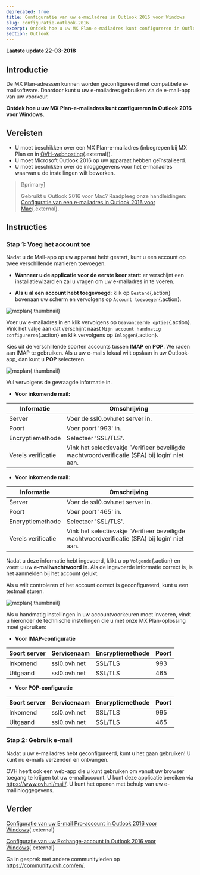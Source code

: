 ```yaml
---
deprecated: true
title: Configuratie van uw e-mailadres in Outlook 2016 voor Windows
slug: configuratie-outlook-2016
excerpt: Ontdek hoe u uw MX Plan-e-mailadres kunt configureren in Outlook 2016 voor Windows
section: Outlook
---
```


**Laatste update 22-03-2018**

## Introductie

De MX Plan-adressen kunnen worden geconfigureerd met compatibele e-mailsoftware.  Daardoor kunt u uw e-mailadres gebruiken via de e-mail-app van uw voorkeur.

**Ontdek hoe u uw MX Plan-e-mailadres kunt configureren in Outlook 2016 voor Windows.**

## Vereisten

- U moet beschikken over een MX Plan-e-mailadres (inbegrepen bij MX Plan en in [OVH-webhosting](https://www.ovh.nl/shared-hosting/){.external}).
- U moet Microsoft Outlook 2016 op uw apparaat hebben geïnstalleerd.
- U moet beschikken over de inloggegevens voor het e-mailadres waarvan u de instellingen wilt bewerken.

> [!primary]
>
> Gebruikt u Outlook 2016 voor Mac? Raadpleeg onze handleidingen: [Configuratie van een e-mailadres in Outlook 2016 voor Mac](https://docs.ovh.com/nl/emails/configuratie-outlook-2016-mac/){.external}.
>

## Instructies

### Stap 1: Voeg het account toe

Nadat u de Mail-app op uw apparaat hebt gestart, kunt u een account op twee verschillende manieren toevoegen.

- **Wanneer u de applicatie voor de eerste keer start**: er verschijnt een installatiewizard en zal u vragen om uw e-mailadres in te voeren.

- **Als u al een account hebt toegevoegd**: klik op `Bestand`{.action} bovenaan uw scherm en vervolgens op `Account toevoegen`{.action}.

![mxplan](images/configuration-outlook-2016-windows-step1.png){.thumbnail}

Voer uw e-mailadres in en klik vervolgens op `Geavanceerde opties`{.action}. Vink het vakje aan dat verschijnt naast `Mijn account handmatig configureren`{.action} en klik vervolgens op `Inloggen`{.action}.

Kies uit de verschillende soorten accounts tussen **IMAP** en **POP**. We raden aan IMAP te gebruiken. Als u uw e-mails lokaal wilt opslaan in uw Outlook-app, dan kunt u **POP** selecteren.

![mxplan](images/configuration-outlook-2016-windows-step2.png){.thumbnail}

Vul vervolgens de gevraagde informatie in.

- **Voor inkomende mail:**

|Informatie|Omschrijving|
|---|---|
|Server|Voer de ssl0.ovh.net server in.|
|Poort|Voer poort '993' in.|
|Encryptiemethode|Selecteer 'SSL/TLS'.|
|Vereis verificatie |Vink het selectievakje ‘Verifieer beveiligde wachtwoordverificatie (SPA) bij login’ niet aan.|

- **Voor inkomende mail:**

|Informatie|Omschrijving|
|---|---|
|Server|Voer de ssl0.ovh.net server in.|
|Poort|Voer poort '465' in.|
|Encryptiemethode|Selecteer 'SSL/TLS'.|
|Vereis verificatie |Vink het selectievakje ‘Verifieer beveiligde wachtwoordverificatie (SPA) bij login’ niet aan.|

Nadat u deze informatie hebt ingevoerd, klikt u op `Volgende`{.action} en voert u uw **e-mailwachtwoord** in. Als de ingevoerde informatie correct is, is het aanmelden bij het account gelukt.

Als u wilt controleren of het account correct is geconfigureerd, kunt u een testmail sturen.

![mxplan](images/configuration-outlook-2016-windows-step3.png){.thumbnail}

Als u handmatig instellingen in uw accountvoorkeuren moet invoeren, vindt u hieronder de technische instellingen die u met onze MX Plan-oplossing moet gebruiken:

- **Voor IMAP-configuratie**

|Soort server|Servicenaam|Encryptiemethode|Poort|
|---|---|---|---|
|Inkomend|ssl0.ovh.net|SSL/TLS|993|
|Uitgaand|ssl0.ovh.net|SSL/TLS|465|

- **Voor POP-configuratie**

|Soort server|Servicenaam|Encryptiemethode|Poort|
|---|---|---|---|
|Inkomend|ssl0.ovh.net|SSL/TLS|995|
|Uitgaand|ssl0.ovh.net|SSL/TLS|465|

### Stap 2: Gebruik e-mail

Nadat u uw e-mailadres hebt geconfigureerd, kunt u het gaan gebruiken! U kunt nu e-mails verzenden en ontvangen.

OVH heeft ook een web-app die u kunt gebruiken om vanuit uw browser toegang te krijgen tot uw e-mailaccount. U kunt deze applicatie bereiken via <https://www.ovh.nl/mail/>. U kunt het openen met behulp van uw e-mailinloggegevens.

## Verder

[Configuratie van uw E-mail Pro-account in Outlook 2016 voor Windows](https://docs.ovh.com/nl/emails-pro/configuratie-outlook-2016/){.external}

[Configuratie van uw Exchange-account in Outlook 2016 voor Windows](https://docs.ovh.com/nl/microsoft-collaborative-solutions/configuratie-outlook-2016/){.external}

Ga in gesprek met andere communityleden op <https://community.ovh.com/en/>.